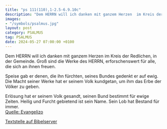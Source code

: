 ```yaml
---
title: "ps 111(110),1-2.5-6.9.10c"
description: "Dem HERRN will ich danken mit ganzem Herzen  im Kreis der Redlichen, in der Gemeinde. Groß sind die Werke des HERRN,  erforschenswert für alle, die sich an ihnen freuen.  Speise gab er denen, die ihn fürchten,  seines Bundes gedenkt er auf ewig. Die Macht seiner Werke hat er s...."
images:
- "/symbols/psalmus.jpg"
layout: post
category: PSALMUS
tag: PSALMUS
date: 2024-05-27 07:00:00 +0100
---
```

Dem HERRN will ich danken mit ganzem Herzen 
im Kreis der Redlichen, in der Gemeinde.
Groß sind die Werke des HERRN, 
erforschenswert für alle, die sich an ihnen freuen.

Speise gab er denen, die ihn fürchten, 
seines Bundes gedenkt er auf ewig.
Die Macht seiner Werke hat er seinem Volk kundgetan, 
um ihm das Erbe der Völker zu geben.<!--more-->

Erlösung hat er seinem Volk gesandt, 
seinen Bund bestimmt für ewige Zeiten. 
Heilig und Furcht gebietend ist sein Name.
Sein Lob hat Bestand für immer.<br>
[Quelle: Evangelizo](https://evangeliumtagfuertag.org/DE/gospel)

[Textstelle auf Bibelserver](https://www.bibleserver.com/EU/ps111(110),1-2.5-6.9.10c)
